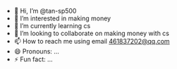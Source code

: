 - 👋 Hi, I’m @tan-sp500
- 👀 I’m interested in making money
- 🌱 I’m currently learning cs
- 💞️ I’m looking to collaborate on making money with cs
- 📫 How to reach me using email 461837202@qq.com
- 😄 Pronouns: ...
- ⚡ Fun fact: ...

<!---
tan-sp500/tan-sp500 is a ✨ special ✨ repository because its `README.md` (this file) appears on your GitHub profile.
You can click the Preview link to take a look at your changes.
--->
